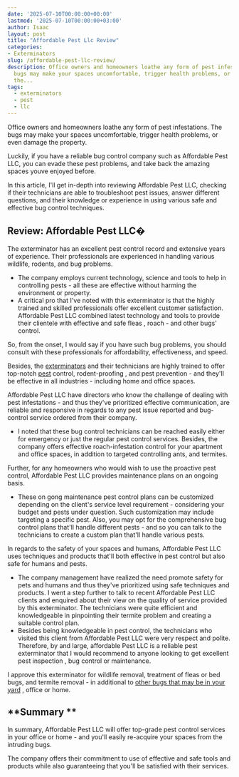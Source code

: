 ```yaml
---
date: '2025-07-10T00:00:00+00:00'
lastmod: '2025-07-10T00:00:00+03:00'
author: Isaac
layout: post
title: "Affordable Pest Llc Review"
categories:
- Exterminators
slug: /affordable-pest-llc-review/
description: Office owners and homeowners loathe any form of pest infestations. The
  bugs may make your spaces uncomfortable, trigger health problems, or even damage
  the...
tags: 
  - exterminators
  - pest
  - llc
---
```

Office owners and homeowners loathe any form of pest infestations. The bugs may make your spaces uncomfortable, trigger health problems, or even damage the property.

Luckily, if you have a reliable bug control company such as Affordable Pest LLC, you can evade these pest problems, and take back the amazing spaces youve enjoyed before.

In this article, I'll get in-depth into reviewing Affordable Pest LLC, checking if their technicians are able to troubleshoot pest issues, answer different questions, and their knowledge or experience in using various safe and effective bug control techniques.
## **Review: Affordable Pest LLC�**
The
exterminator
has an excellent pest control record and extensive years of experience. Their professionals are experienced in handling various wildlife, rodents, and bug problems.
- The company employs current technology, science and tools to help in controlling pests - all these are effective without harming the environment or property.
- A critical pro that I've noted with this exterminator is that the highly trained and skilled professionals offer excellent customer satisfaction.
Affordable Pest LLC combined latest technology and tools to provide their clientele with
effective and safe fleas
, roach - and other bugs' control.

So, from the onset, I would say if you have such bug problems, you should consult with these professionals for affordability, effectiveness, and speed.

Besides, the [exterminators](/posts/american-pest-review/) and their technicians are highly trained to offer top-notch [pest](/posts/armored-pest-svc-review/) control,
rodent-proofing
, and pest prevention - and they'll be effective in all industries - including home and office spaces.

Affordable Pest LLC have directors who know the challenge of dealing with pest infestations - and thus they've prioritized effective communication, are reliable and responsive in regards to any pest issue reported and bug-control service ordered from their company.
- I noted that these bug control technicians can be reached easily either for emergency or just the regular pest control services.
Besides, the company offers effective
roach-infestation control for your apartment
and office spaces, in addition to targeted controlling ants, and termites.

Further, for any homeowners who would wish to use the proactive pest control, Affordable Pest LLC provides maintenance plans on an ongoing basis.
- These on gong maintenance pest control plans can be customized depending on the client's service level requirement - considering your budget and pests under question. Such customization may include targeting a specific pest.
Also, you may opt for the comprehensive bug control plans that'll handle different pests - and so you can talk to the technicians to create a custom plan that'll handle various pests.

In regards to the safety of your spaces and humans, Affordable Pest LLC uses techniques and products that'll both effective in pest control but also safe for humans and pests.
- The company management have realized the need promote safety for pets and humans and thus they've prioritized using safe techniques and products.
I went a step further to talk to recent Affordable Pest LLC clients and enquired about their view on the quality of service provided by this exterminator. The technicians were quite efficient and knowledgeable in pinpointing their termite problem and creating a suitable control plan.
- Besides being knowledgeable in pest control, the technicians who visited this client from Affordable Pest LLC were very respect and polite.
Therefore, by and large, affordable Pest LLC is a reliable pest exterminator that I would recommend to anyone looking to get
excellent pest inspection
, bug control or maintenance.

I approve this exterminator for wildlife removal, treatment of fleas or bed bugs, and termite removal - in additional to
[other bugs that may be in your yard](https://pestpolicy.com/best-flea-spray-for-yard/)
, office or home.
## **Summary **
In summary, Affordable Pest LLC will offer top-grade pest control services in your office or home - and you'll easily re-acquire your spaces from the intruding bugs.

The company offers their commitment to use of effective and safe tools and products while also guaranteeing that you'll be satisfied with their services.
